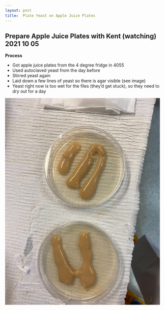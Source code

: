 ```yaml
---
layout: post
title:  Plate Yeast on Apple Juice Plates
---
```


## Prepare Apple Juice Plates with Kent (watching) 2021 10 05

**Process**
- Got apple juice plates from the 4 degree fridge in 4055
- Used autoclaved yeast from the day before
- Stirred yeast again
- Laid down a few lines of yeast so there is agar visible (see image)
- Yeast right now is too wet for the files (they’d get stuck), so they need to dry out for a day

![](https://raw.githubusercontent.com/meschedl/Unckless-Lab-Notebook-Maggie/master/images/yeast-plate.jpg)

